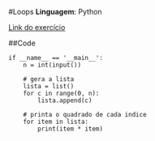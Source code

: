 #Loops
**Linguagem**: Python

[Link do exercício](https://www.hackerrank.com/challenges/python-loops)

##Code

~~~
if __name__ == '__main__':
    n = int(input())
    
    # gera a lista
    lista = list()
    for c in range(0, n):
        lista.append(c)
        
    # printa o quadrado de cada indice
    for item in lista:
        print(item * item)
~~~